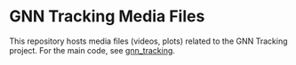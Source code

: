 # GNN Tracking Media Files

This repository hosts media files (videos, plots) related to the GNN Tracking project.
For the main code, see [gnn_tracking](https://github.com/gnn-tracking/gnn_tracking).

